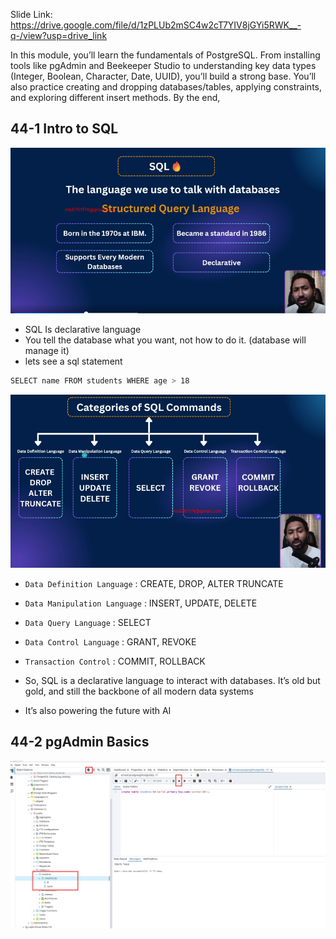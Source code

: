 
Slide Link: https://drive.google.com/file/d/1zPLUb2mSC4w2cT7YIV8jGYi5RWK__-q-/view?usp=drive_link

In this module, you’ll learn the fundamentals of PostgreSQL. From installing tools like pgAdmin and Beekeeper Studio to understanding key data types (Integer, Boolean, Character, Date, UUID), you’ll build a strong base. You’ll also practice creating and dropping databases/tables, applying constraints, and exploring different insert methods.
By the end,
## 44-1 Intro to SQL
![alt text](image.png)
- SQL Is declarative language
- You tell the database what you want, not how to do it. (database will manage it)
- lets see a sql statement
```bash
SELECT name FROM students WHERE age > 18 
```
![alt text](image-1.png)
- `Data Definition Language` :  CREATE, DROP, ALTER TRUNCATE
- `Data Manipulation Language` : INSERT, UPDATE, DELETE
- `Data Query Language` : SELECT
- `Data Control Language` : GRANT, REVOKE
- `Transaction Control` : COMMIT, ROLLBACK

- So, SQL is a declarative language to interact with databases. It’s old but gold, and still the backbone of all modern data systems
- It’s also powering the future with AI
## 44-2 pgAdmin Basics
![alt text](image-2.png)